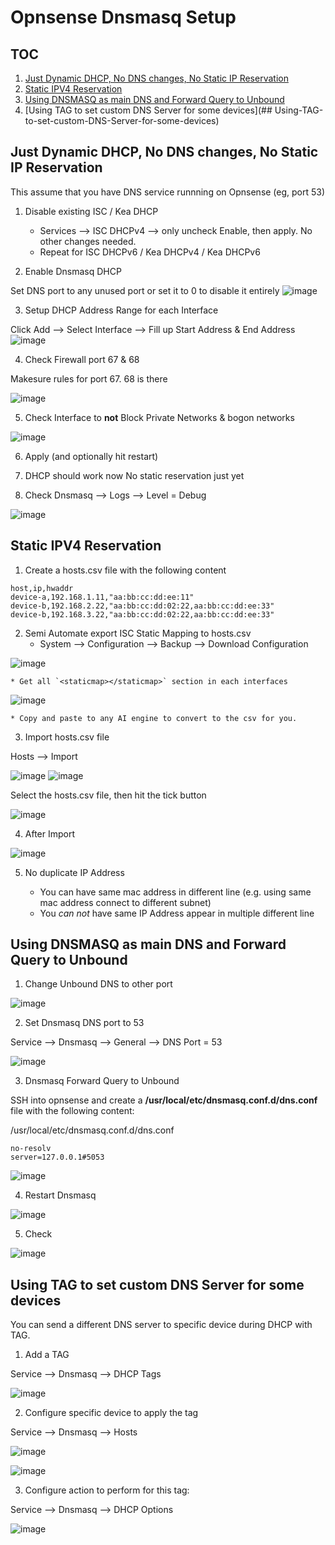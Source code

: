 # Opnsense Dnsmasq Setup
## TOC
1. [Just Dynamic DHCP, No DNS changes, No Static IP Reservation](#just-dynamic-dhcp-no-dns-changes-no-static-ip-reservation)
2. [Static IPV4 Reservation](#Static-IPV4-Reservation)
3. [Using DNSMASQ as main DNS and Forward Query to Unbound](#Using-DNSMASQ-as-main-DNS-and-Forward-Query-to-Unbound)
4. [Using TAG to set custom DNS Server for some devices](## Using-TAG-to-set-custom-DNS-Server-for-some-devices)
    
## Just Dynamic DHCP, No DNS changes, No Static IP Reservation
This assume that you have DNS service runnning on Opnsense (eg, port 53)

1. Disable existing ISC / Kea DHCP
   * Services --> ISC DHCPv4 --> only uncheck Enable, then apply. No other changes needed.
   * Repeat for ISC DHCPv6 / Kea DHCPv4 / Kea DHCPv6

2. Enable Dnsmasq DHCP

Set DNS port to any unused port or set it to 0 to disable it entirely
![image](https://github.com/user-attachments/assets/bffec432-86ad-4c23-8812-e5c2a3ee5100)

3. Setup DHCP Address Range for each Interface

Click Add --> Select Interface --> Fill up Start Address & End Address
![image](https://github.com/user-attachments/assets/2925b378-503f-4764-846b-ab080e4b053d)

4. Check Firewall port 67 & 68

Makesure rules for port 67. 68 is there

![image](https://github.com/user-attachments/assets/0136cf95-aff7-4a9e-af6e-4955db5ee0c7)

5. Check Interface to **not** Block Private Networks & bogon networks
   
![image](https://github.com/user-attachments/assets/60c58d24-970e-446b-8e39-03fdd83a91ef)

6. Apply (and optionally hit restart)

7. DHCP should work now
No static reservation just yet
   
8. Check Dnsmasq --> Logs --> Level = Debug

![image](https://github.com/user-attachments/assets/3c8a13a3-6090-45d8-a1ed-b64789691d16)


## Static IPV4 Reservation
1. Create a hosts.csv file with the following content

```
host,ip,hwaddr
device-a,192.168.1.11,"aa:bb:cc:dd:ee:11"
device-b,192.168.2.22,"aa:bb:cc:dd:02:22,aa:bb:cc:dd:ee:33"
device-b,192.168.3.22,"aa:bb:cc:dd:02:22,aa:bb:cc:dd:ee:33"
```

2. Semi Automate export ISC Static Mapping to hosts.csv
    * System --> Configuration --> Backup --> Download Configuration

![image](https://github.com/user-attachments/assets/17cdb83c-fa9b-4946-9698-bc81f733d68f)

    * Get all `<staticmap></staticmap>` section in each interfaces

![image](https://github.com/user-attachments/assets/d09ec6c2-607d-4270-be34-d0126fa11a8e)

    * Copy and paste to any AI engine to convert to the csv for you.

    
3. Import hosts.csv file

Hosts --> Import

![image](https://github.com/user-attachments/assets/390c042a-a609-4e08-a734-fc23823b3bb7)
![image](https://github.com/user-attachments/assets/4dff2bd0-3e91-4882-9b35-ea46cfd1046b)

Select the hosts.csv file, then hit the tick button

![image](https://github.com/user-attachments/assets/c3e3249c-1697-47ea-8087-c806045e1374)

4. After Import

![image](https://github.com/user-attachments/assets/145d3202-ce8c-4b90-9e39-fa449acfaa8e)

5. No duplicate IP Address

    * You can have same mac address in different line (e.g. using same mac address connect to different subnet)
    * You *can not* have same IP Address appear in multiple different line
  
## Using DNSMASQ as main DNS and Forward Query to Unbound
1. Change Unbound DNS to other port

![image](https://github.com/user-attachments/assets/32f9b7db-80eb-4703-8d6b-5a1f369111d1)


2. Set Dnsmasq DNS port to 53

Service --> Dnsmasq --> General --> DNS Port = 53

![image](https://github.com/user-attachments/assets/abbd264e-279d-4d1f-b7ae-708a0e604f23)

3. Dnsmasq Forward Query to Unbound

SSH into opnsense and create a **/usr/local/etc/dnsmasq.conf.d/dns.conf** file with the following content:
 
/usr/local/etc/dnsmasq.conf.d/dns.conf
```
no-resolv
server=127.0.0.1#5053
```

![image](https://github.com/user-attachments/assets/ef9850e1-7164-42c5-8c7a-f062a8cb428f)


4. Restart Dnsmasq

![image](https://github.com/user-attachments/assets/ec112db7-2d76-42f3-9f02-eff387b34b61)

5. Check

![image](https://github.com/user-attachments/assets/f7b2f630-b2eb-474c-a3ef-fbd8cd3878ae)


## Using TAG to set custom DNS Server for some devices

You can send a different DNS server to specific device during DHCP with TAG. 

1. Add a TAG
   
Service --> Dnsmasq --> DHCP Tags

![image](https://github.com/user-attachments/assets/415c2705-c5dd-4498-8e71-7d899c4b74dd)

2. Configure specific device to apply the tag

Service --> Dnsmasq --> Hosts

![image](https://github.com/user-attachments/assets/e9708134-6a47-4836-a351-da80558045e1)
   
![image](https://github.com/user-attachments/assets/5feabd86-c489-416d-957b-973eff1f622c)


3. Configure action to perform for this tag:
   
Service --> Dnsmasq --> DHCP Options

![image](https://github.com/user-attachments/assets/5db4c3fa-14e6-4fcd-b080-ac62e31b9d62)



